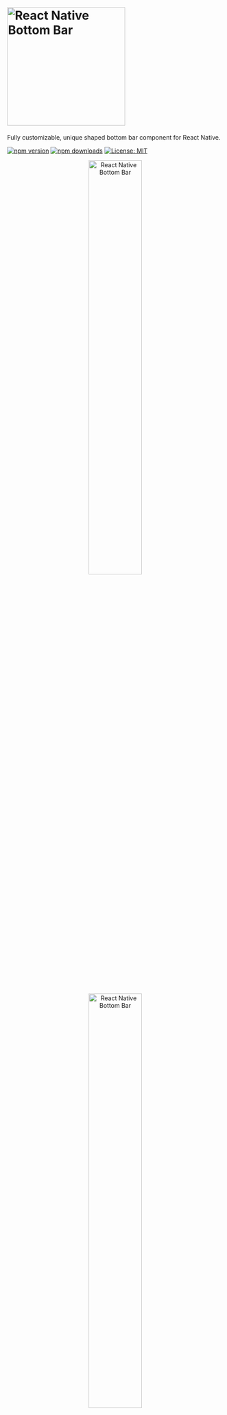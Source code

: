 # <img alt="React Native Bottom Bar" src="https://github.com/WrathChaos/react-native-bottom-bar/blob/master/assets/Screenshots/logo.png" width="275"/>

Fully customizable, unique shaped bottom bar component for React Native.

[![npm version](https://img.shields.io/npm/v/react-native-bottom-bar.svg)](https://www.npmjs.com/package/react-native-bottom-bar)
[![npm downloads](https://img.shields.io/npm/dm/react-native-bottom-bar.svg)](https://www.npmjs.com/package/react-native-bottom-bar)
[![License: MIT](https://img.shields.io/badge/License-MIT-green.svg)](https://opensource.org/licenses/MIT)

<p align="center">
<img alt="React Native Bottom Bar" src="https://github.com/WrathChaos/react-native-bottom-bar/blob/master/assets/Screenshots/original.png" width="49.7%"/>
<img alt="React Native Bottom Bar" src="https://github.com/WrathChaos/react-native-bottom-bar/blob/master/assets/Screenshots/examples.png" width="49.7%"/>
</p>

## Installation

Add the dependency:

```ruby
npm i react-native-bottom-bar
```

## Usage

```ruby
<BottomBar
   style={style}
   shapeColor={shapeColor}
   mainIcon={mainIcon}
   mainIconColor={mainIconColor}
   mainIconGradient={mainIconGradient}
   mainIconComponent={mainIconComponent}
   miniButtonsColor={miniButtonsColor}
   firstIconComponent={firstIconComponent}
   secondIconComponent={secondIconComponent}
   thirdIconComponent={thirdIconComponent}
   fourthIconComponent={fourthIconComponent}
 />
```

### Example Application

- I just shared the example project on Expo, simply run on your device to check what it is:
  [via Expo](https://exp.host/@freakycoder/examples) OR
  [check the code](examples/App.js), and yes! :) all of the images, screenshots are directly taken
  from the this example. Of course, you can simply clone the project and run the example on your own environment.

### Configuration - Props

##### BottomBar:

| Property            |   Type    |                  Default                   | Description                                       |
| ------------------- | :-------: | :----------------------------------------: | ------------------------------------------------- |
| style               |   style   |                 container                  | use this to change the main BottomBar's style     |
| shapeColor          |   color   |                  #FBFBFD                   | use this to change the unique shape's color       |
| mainIcon            | component |                    icon                    | changes the main big button's icon type           |
| mainIconColor       |   color   |                  #FFFFFF                   | changes the main big button's icon color          |
| mainIconGradient    |   array   |               blue gradient                | changes the main big button's gradient color      |
| mainIconComponent   | component | MainIconButton(Gradient Icon based button) | Make your own button on the main one              |
| miniButtonsColor    |   color   |                    null                    | changes the mini buttons color with a single prop |
| firstIconComponent  | component |       MiniButton(simple icon button)       | renders your own component as a first button      |
| secondIconComponent | component |       MiniButton(simple icon button)       | renders your own component as a second button     |
| thirdIconComponent  | component |       MiniButton(simple icon button)       | renders your own component as a third button      |
| fourthIconComponent | component |       MiniButton(simple icon button)       | renders your own component as a fourth button     |

### Thanks
Thank you [RN Typography Team](https://github.com/hectahertz/react-native-typography) for the ShowcaseScreen :) It has a great design.


## Author

FreakyCoder, kurayogun@gmail.com

## License

React Native Bottom Bar Library is available under the MIT license. See the LICENSE file for more info.
